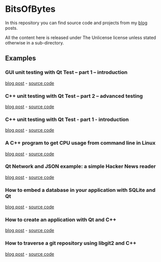 # BitsOfBytes
In this repository you can find source code and projects from my [blog](http://blog.davidecoppola.com/) posts.

All the content here is released under The Unlicense license unless stated otherwise in a sub-directory.

## Examples
### GUI unit testing with Qt Test – part 1 – introduction
[blog post](http://blog.davidecoppola.com/2018/01/gui-unit-testing-with-qt-test-introduction/) - [source code](https://github.com/vivaladav/BitsOfBytes/tree/master/gui-unit-testing-with-qt-test-introduction/GuiUnitTestingIntro)

### C++ unit testing with Qt Test – part 2 – advanced testing
[blog post](http://blog.davidecoppola.com/2017/11/cpp-unit-testing-with-qt-test-advanced) - [source code](https://github.com/vivaladav/BitsOfBytes/tree/master/cpp-unit-testing-with-qt-test-advanced/UnitTests)

### C++ unit testing with Qt Test - part 1 - introduction
[blog post](http://blog.davidecoppola.com/2017/11/cpp-unit-testing-with-qt-test-introduction/) - [source code](https://github.com/vivaladav/BitsOfBytes/tree/master/cpp-unit-testing-with-qt-test-introduction/QtTestIntroduction)

### A C++ program to get CPU usage from command line in Linux
[blog post](http://blog.davidecoppola.com/2016/12/cpp-program-to-get-cpu-usage-from-command-line-in-linux/) - [source code](https://github.com/vivaladav/BitsOfBytes/tree/master/cpp-program-to-get-cpu-usage-from-command-line-in-linux)

### Qt Network and JSON example: a simple Hacker News reader
[blog post](http://blog.davidecoppola.com/2016/11/qt-network-and-json-example-simple-hacker-news-reader/) - [source code](https://github.com/vivaladav/BitsOfBytes/tree/master/qt-network-and-json-example-simple-hacker-news-reader)

### How to embed a database in your application with SQLite and Qt
[blog post](http://blog.davidecoppola.com/2016/11/howto-embed-database-in-application-with-sqlite-and-qt/) - [source code](https://github.com/vivaladav/BitsOfBytes/tree/master/howto-embed-database-in-application-with-sqlite-and-qt/)

### How to create an application with Qt and C++
[blog post](http://blog.davidecoppola.com/2016/10/how-to-create-an-application-with-qt-and-cpp/) - [source code](https://github.com/vivaladav/BitsOfBytes/tree/master/how-to-create-an-application-with-qt-and-cpp/)

### How to traverse a git repository using libgit2 and C++
[blog post](http://blog.davidecoppola.com/2016/10/how-to-traverse-git-repository-using-libgit2-and-cpp/) - [source code](https://github.com/vivaladav/BitsOfBytes/tree/master/how-to-traverse-git-repository-using-libgit2-and-cpp/)
